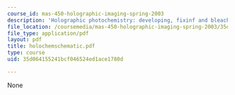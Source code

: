 ```yaml
---
course_id: mas-450-holographic-imaging-spring-2003
description: 'Holographic photochemistry: developing, fixinf and bleaching'
file_location: /coursemedia/mas-450-holographic-imaging-spring-2003/35d064155241bcf046524ed1ace1780d_holochemschematic.pdf
file_type: application/pdf
layout: pdf
title: holochemschematic.pdf
type: course
uid: 35d064155241bcf046524ed1ace1780d

---
```

None